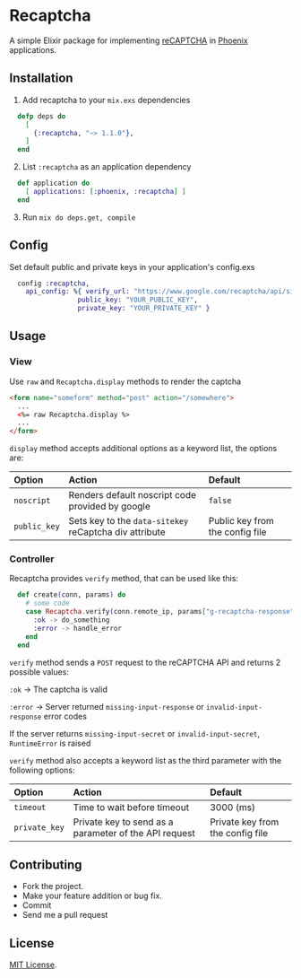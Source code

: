 # Recaptcha

A simple Elixir package for implementing [reCAPTCHA] in [Phoenix] applications.

[reCAPTCHA]: http://www.google.com/recaptcha
[Phoenix]: http://www.phoenixframework.org/

## Installation

1. Add recaptcha to your `mix.exs` dependencies

```elixir
  defp deps do
    [
      {:recaptcha, "~> 1.1.0"},      
    ]
  end
```

2. List `:recaptcha` as an application dependency

```elixir
  def application do
    [ applications: [:phoenix, :recaptcha] ]
  end
```

3. Run `mix do deps.get, compile`

## Config

Set default public and private keys in your application's config.exs

```elixir
  config :recaptcha,
    api_config: %{ verify_url: "https://www.google.com/recaptcha/api/siteverify",
                 public_key: "YOUR_PUBLIC_KEY",
                 private_key: "YOUR_PRIVATE_KEY" }
```

## Usage

### View

Use `raw` and `Recaptcha.display` methods to render the captcha

```html
<form name="someform" method="post" action="/somewhere">
  ...
  <%= raw Recaptcha.display %>
  ...
</form>
```

`display` method accepts additional options as a keyword list, the options are:

Option                  | Action                                                 | Default
:---------------------- | :----------------------------------------------------- | :------------------------
`noscript`              | Renders default noscript code provided by google       | `false`
`public_key`            | Sets key to the `data-sitekey` reCaptcha div attribute | Public key from the config file



### Controller

Recaptcha provides `verify` method, that can be used like this:

```elixir
  def create(conn, params) do
    # some code  
    case Recaptcha.verify(conn.remote_ip, params["g-recaptcha-response"]) do
      :ok -> do_something
      :error -> handle_error
    end
  end
```

`verify` method sends a `POST` request to the reCAPTCHA API and returns 2 possible values:

`:ok` -> The captcha is valid

`:error` -> Server returned `missing-input-response` or `invalid-input-response` error codes

If the server returns `missing-input-secret` or `invalid-input-secret`, `RuntimeError` is raised


`verify` method also accepts a keyword list as the third parameter with the following options:

Option                  | Action                                                 | Default
:---------------------- | :----------------------------------------------------- | :------------------------
`timeout`               | Time to wait before timeout                            | 3000 (ms)
`private_key`           | Private key to send as a parameter of the API request  | Private key from the config file

## Contributing

* Fork the project.
* Make your feature addition or bug fix.
* Commit
* Send me a pull request

## License

[MIT License](http://www.opensource.org/licenses/MIT).

